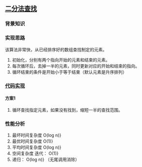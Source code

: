 ## [二分法查找](https://xbc.me/learn-algorithm-binary-search/)

### 背景知识

### 实现思路
该算法非常快，从已经排序好的数组查找制定的元素。
1. 初始化，分别有两个指向开始的元素和结束的元素。
2. 每次循环后，去掉一半的元素，同时更新对应的开始和结束的指向。
3. 循环结束的条件是开始小于等于结束（默认元素是升序排列）

### [代码实现](./Binary.php)

#### 方案1
1. 循环查找指定元素，如果没有找到，缩短一半的查找范围。

### 性能分析

1. 最坏时间复杂度 O(log n)}
2. 最优时间复杂度 O(1)}
3. 平均时间复杂度 O(log n)}
4. 空间复杂度   迭代： O(1)}
5. 递归： O(log n)}
（无尾调用消除）
